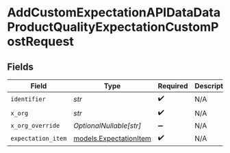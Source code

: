 # AddCustomExpectationAPIDataDataProductQualityExpectationCustomPostRequest


## Fields

| Field                                                  | Type                                                   | Required                                               | Description                                            |
| ------------------------------------------------------ | ------------------------------------------------------ | ------------------------------------------------------ | ------------------------------------------------------ |
| `identifier`                                           | *str*                                                  | :heavy_check_mark:                                     | N/A                                                    |
| `x_org`                                                | *str*                                                  | :heavy_check_mark:                                     | N/A                                                    |
| `x_org_override`                                       | *OptionalNullable[str]*                                | :heavy_minus_sign:                                     | N/A                                                    |
| `expectation_item`                                     | [models.ExpectationItem](../models/expectationitem.md) | :heavy_check_mark:                                     | N/A                                                    |